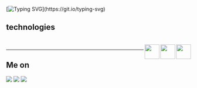  
  [![Typing SVG](https://readme-typing-svg.herokuapp.com?font=Helvetica+Neue&weight=500&duration=3000&pause=9000&color=F10E14&background=FEF7FF00&width=435&lines=Hello+there!👋+It's+Romeu's+repo.)](https://git.io/typing-svg)
 ## technologies
 <div style="display:inline_block"><br>  
  
  <img align="right" height="40" width="40" src="https://cdn.jsdelivr.net/gh/devicons/devicon/icons/javascript/javascript-original.svg">
  <img align="right" height="40" width="40" src="https://cdn.jsdelivr.net/gh/devicons/devicon/icons/html5/html5-original.svg">
  <img align="right" height="40" width="40" src="https://cdn.jsdelivr.net/gh/devicons/devicon/icons/css3/css3-original.svg"> 
  
            
          
</div>        
  
***
## Me on
<div>
  <a href="https://discord.com/users/9298" target="_blank"><img src="https://img.shields.io/badge/Discord-7289DA?style=for-the-badge&logo=discord&logoColor=white" target="_blank"></a> 
  <a href="https://www.linkedin.com/in/edsonromeu/" target="_blank"><img src="https://img.shields.io/badge/-LinkedIn-%230077B5?style=for-the-badge&logo=linkedin&logoColor=white" target="_blank"></a>
   <a href="https://instagram.com/edsonromeumaier/" target="_blank"><img src="https://img.shields.io/badge/-Instagram-%23E4405F?style=for-the-badge&logo=instagram&logoColor=white" target="_blank"></a>
  
  
</div>



